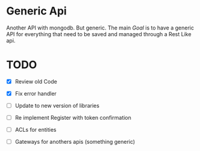Generic Api
===========
Another API with mongodb.
But generic.
The main *Goal* is to have a generic API for everything that need to be saved and managed through a Rest Like api.


TODO
====
- [X] Review old Code
- [X] Fix error handler
- [ ] Update to new version of libraries
- [ ] Re implement Register with token confirmation
- [ ] ACLs for entities
- [ ] Gateways for anothers apis (something generic)


